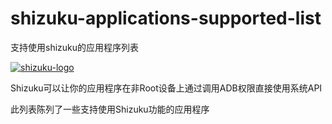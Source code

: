 # shizuku-applications-supported-list
支持使用shizuku的应用程序列表

[![shizuku-logo]](https://shizuku.rikka.app/)

Shizuku可以让你的应用程序在非Root设备上通过调用ADB权限直接使用系统API

此列表陈列了一些支持使用Shizuku功能的应用程序

[shizuku-logo]:https://shizuku.rikka.app/logo.png "shizuku-logo"
